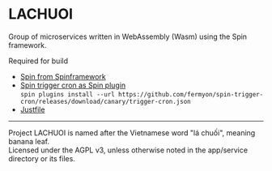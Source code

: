 # LACHUOI  
Group of microservices written in WebAssembly (Wasm) using the Spin framework.

Required for build
- [Spin from Spinframework](https://github.com/spinframework/spin)
- [Spin trigger cron as Spin plugin](https://github.com/spinframework/spin-trigger-cron)  
  `spin plugins install --url https://github.com/fermyon/spin-trigger-cron/releases/download/canary/trigger-cron.json`
- [Justfile](https://github.com/casey/just)  
 
---
Project LACHUOI is named after the Vietnamese word "lá chuối", meaning banana leaf.  
Licensed under the AGPL v3, unless otherwise noted in the app/service directory or its files.

